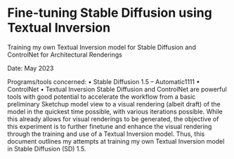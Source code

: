 # Fine-tuning Stable Diffusion using Textual Inversion
Training my own Textual Inversion model for Stable Diffusion and ControlNet for Architectural Renderings

Date: May 2023

Programs/tools concerned:
•	Stable Diffusion 1.5 – Automatic1111
•	ControlNet
•	Textual Inversion
Stable Diffusion and ControlNet are powerful tools with good potential to accelerate the workflow from a basic preliminary Sketchup model view to a visual rendering (albeit draft) of the model in the quickest time possible, with various iterations possible. While this already allows for visual renderings to be generated, the objective of this experiment is to further finetune and enhance the visual rendering through the training and use of a Textual Inversion model.
Thus, this document outlines my attempts at training my own Textual Inversion model in Stable Diffusion (SD) 1.5. 
